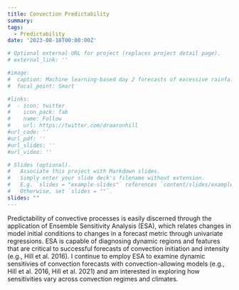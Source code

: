 ```yaml
---
title: Convection Predictability
summary: 
tags:
  - Predictability
date: '2023-08-18T00:00:00Z'

# Optional external URL for project (replaces project detail page).
# external_link: ''

#image:
#  caption: Machine learning-based day 2 forecasts of excessive rainfall associated with Hurricane Ida with overlapping observations
#  focal_point: Smart

#links:
#  - icon: twitter
#    icon_pack: fab
#    name: Follow
#    url: https://twitter.com/draaronhill
#url_code: ''
#url_pdf: ''
#url_slides: ''
#url_video: ''

# Slides (optional).
#   Associate this project with Markdown slides.
#   Simply enter your slide deck's filename without extension.
#   E.g. `slides = "example-slides"` references `content/slides/example-slides.md`.
#   Otherwise, set `slides = ""`.
slides: ""
---
```


Predictability of convective processes is easily discerned through the application of Ensemble Sensitivity Analysis (ESA), which relates changes in model initial conditions to changes in a forecast metric through univariate regressions. ESA is capable of diagnosing dynamic regions and features that are critical to successful forecasts of convection initiation and intensity (e.g., Hill et al. 2016). I continue to employ ESA to examine dynamic sensitivies of convection forecasts with convection-allowing models (e.g., Hill et al. 2016, Hill et al. 2021) and am interested in exploring how sensitivities vary across convection regimes and climates.